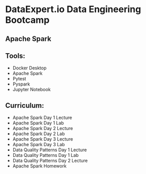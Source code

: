 #  DataExpert.io Data Engineering Bootcamp

## Apache Spark

## Tools:
- Docker Desktop
- Apache Spark
- Pytest
- Pyspark
- Jupyter Notebook

## Curriculum:
- Apache Spark Day 1 Lecture
- Apache Spark Day 1 Lab
- Apache Spark Day 2 Lecture
- Apache Spark Day 2 Lab
- Apache Spark Day 3 Lecture
- Apache Spark Day 3 Lab
- Data Quality Patterns Day 1 Lecture
- Data Quality Patterns Day 1 Lab
- Data Quality Patterns Day 2 Lecture
- Apache Spark Homework
